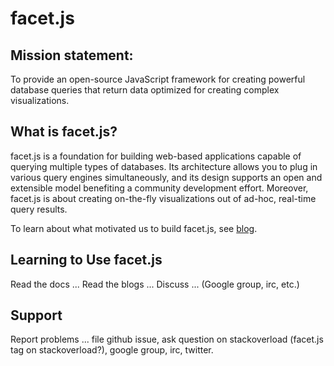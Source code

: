 # facet.js

## Mission statement:

To provide an open-source JavaScript framework for creating powerful database queries that return data optimized for
creating complex visualizations.

## What is facet.js?
facet.js is a foundation for building web-based applications capable of querying multiple types of databases.
Its architecture allows you to plug in various query engines simultaneously, and its design supports an open and
extensible model benefiting a community development effort. Moreover, facet.js is about creating on-the-fly
visualizations out of ad-hoc, real-time query results.

To learn about what motivated us to build facet.js, see [blog](/blog).

## Learning to Use facet.js
Read the docs ...
Read the blogs ...
Discuss ... (Google group, irc, etc.)

## Support
Report problems ... file github issue, ask question on stackoverload (facet.js tag on stackoverload?), google group, irc, twitter.
